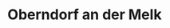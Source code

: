 ---
title: Oberndorf an der Melk
url: /oberndorf-an-der-melk/
latitude: 48.066
longitude: 15.216
---